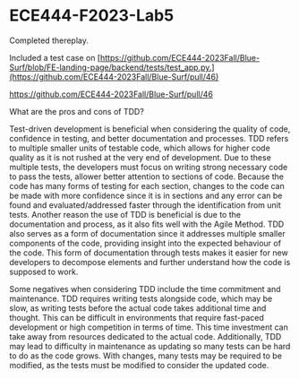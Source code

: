 # ECE444-F2023-Lab5

Completed thereplay.

Included a test case on [https://github.com/ECE444-2023Fall/Blue-Surf/blob/FE-landing-page/backend/tests/test_app.py.](https://github.com/ECE444-2023Fall/Blue-Surf/pull/46)

https://github.com/ECE444-2023Fall/Blue-Surf/pull/46


What are the pros and cons of TDD?

Test-driven development is beneficial when considering the quality of code, confidence in testing, and better documentation and processes. TDD refers to multiple smaller units of testable code, which allows for higher code quality as it is not rushed at the very end of development. Due to these multiple tests, the developers must focus on writing strong necessary code to pass the tests, allower better attention to sections of code. Because the code has many forms of testing for each section, changes to the code can be made with more confidence since it is in sections and any error can be found and evaluated/addressed faster through the identification from unit tests. Another reason the use of TDD is beneficial is due to the documentation and process, as it also fits well with the Agile Method. TDD also serves as a form of documentation since it addresses multiple smaller components of the code, providing insight into the expected behaviour of the code. This form of documentation through tests makes it easier for new developers to decompose elements and further understand how the code is supposed to work.

Some negatives when considering TDD include the time commitment and maintenance. TDD requires writing tests alongside code, which may be slow, as writing tests before the actual code takes additional time and thought. This can be difficult in environments that require fast-paced development or high competition in terms of time. This time investment can take away from resources dedicated to the actual code. Additionally, TDD may lead to difficulty in maintenance as updating so many tests can be hard to do as the code grows. With changes, many tests may be required to be modified, as the tests must be modified to consider the updated code.
